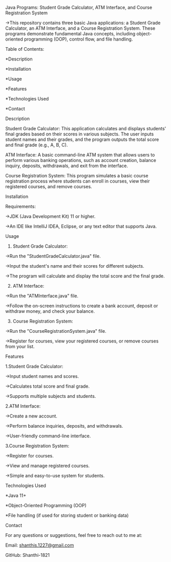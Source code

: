 Java Programs: Student Grade Calculator, ATM Interface, and Course Registration System

->This repository contains three basic Java applications: a Student Grade Calculator, an ATM Interface, and a Course Registration System. These programs demonstrate fundamental Java concepts, including object-oriented programming (OOP), control flow, and file handling.

Table of Contents:

*Description

*Installation

*Usage

*Features

*Technologies Used

*Contact

Description

Student Grade Calculator:
This application calculates and displays students' final grades based on their scores in various subjects. The user inputs student names and their grades, and the program outputs the total score and final grade (e.g., A, B, C).

ATM Interface:
A basic command-line ATM system that allows users to perform various banking operations, such as account creation, balance inquiry, deposits, withdrawals, and exit from the interface.

Course Registration System:
This program simulates a basic course registration process where students can enroll in courses, view their registered courses, and remove courses.

Installation

Requirements:

->JDK (Java Development Kit) 11 or higher.

->An IDE like IntelliJ IDEA, Eclipse, or any text editor that supports Java.

Usage

1. Student Grade Calculator:

->Run the "StudentGradeCalculator.java" file.

->Input the student's name and their scores for different subjects.

->The program will calculate and display the total score and the final grade.

2. ATM Interface:

->Run the "ATMInterface.java" file.

->Follow the on-screen instructions to create a bank account, deposit or withdraw money, and check your balance.

3. Course Registration System:

->Run the "CourseRegistrationSystem.java" file.

->Register for courses, view your registered courses, or remove courses from your list.

Features

1.Student Grade Calculator:

->Input student names and scores.

->Calculates total score and final grade.

->Supports multiple subjects and students.

2.ATM Interface:

->Create a new account.

->Perform balance inquiries, deposits, and withdrawals.

->User-friendly command-line interface.

3.Course Registration System:

->Register for courses.

->View and manage registered courses.

->Simple and easy-to-use system for students.

Technologies Used

*Java 11+

*Object-Oriented Programming (OOP)

*File handling (if used for storing student or banking data)

Contact

For any questions or suggestions, feel free to reach out to me at:

Email: shanthis.1227@gmail.com

GitHub: Shanthi-1821

